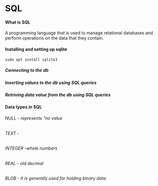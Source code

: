 # SQL

#### What is SQL 
A programming language that is used to manage relational databases and perform operations on the data that they contain.

#### Installing and setting up sqlite
`sudo apt install sqlite3`

##### Connecting to the db

##### Inserting values to the db using SQL queries

##### Retriving data value from the db using SQL queries

 #### Data types in SQL
###### NULL - represents "no value
###### TEXT - 
###### INTEGER -whole numbers
###### REAL - old decimal
###### BLOB - It is generally used for holding binary data.

